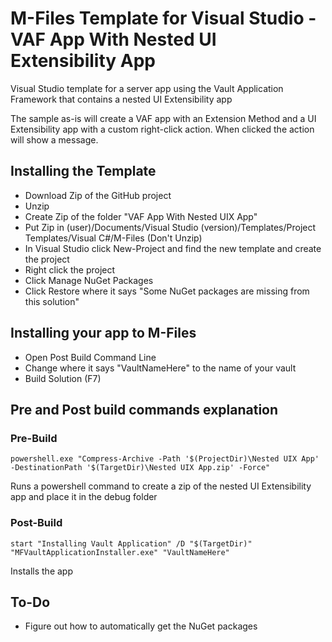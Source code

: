 # M-Files Template for Visual Studio - VAF App With Nested UI Extensibility App
Visual Studio template for a server app using the Vault Application Framework that contains a nested UI Extensibility app

The sample as-is will create a VAF app with an Extension Method and a UI Extensibility app with a custom right-click action. When clicked the action will show a message.

## Installing the Template
- Download Zip of the GitHub project
- Unzip
- Create Zip of the folder "VAF App With Nested UIX App"
- Put Zip in (user)/Documents/Visual Studio (version)/Templates/Project Templates/Visual C#/M-Files (Don't Unzip)
- In Visual Studio click New-Project and find the new template and create the project
- Right click the project
- Click Manage NuGet Packages
- Click Restore where it says "Some NuGet packages are missing from this solution"

## Installing your app to M-Files
- Open Post Build Command Line
- Change where it says "VaultNameHere" to the name of your vault
- Build Solution (F7)

## Pre and Post build commands explanation
### Pre-Build
```
powershell.exe "Compress-Archive -Path '$(ProjectDir)\Nested UIX App' -DestinationPath '$(TargetDir)\Nested UIX App.zip' -Force"
```
Runs a powershell command to create a zip of the nested UI Extensibility app and place it in the debug folder

### Post-Build
```
start "Installing Vault Application" /D "$(TargetDir)" "MFVaultApplicationInstaller.exe" "VaultNameHere"
```
Installs the app

## To-Do
- Figure out how to automatically get the NuGet packages
